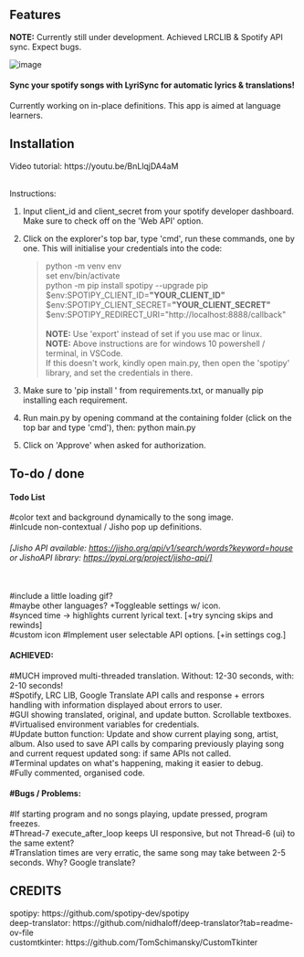 <h2> Features </h2>
<b> NOTE:</b> Currently still under development. Achieved LRCLIB & Spotify API sync. Expect bugs.

![image](https://github.com/mixtapeo/LyriSync/assets/64733018/a9f4c73f-d461-4710-93b2-06ba6788c656)
<h4>Sync your spotify songs with LyriSync for automatic lyrics & translations!</h4>
Currently working on in-place definitions. This app is aimed at language learners.

<h2> Installation </h2>
Video tutorial: https://youtu.be/BnLlqjDA4aM <br /><br />

Instructions:
1. Input client_id and client_secret from your spotify developer dashboard. Make sure to check off on the 'Web API' option.

2. Click on the explorer's top bar, type 'cmd', run these commands, one by one. This will initialise your credentials into the code:
    >python -m venv env <br />
    >set env/bin/activate <br />
    >python -m pip install spotipy --upgrade pip <br />
    >$env:SPOTIPY_CLIENT_ID=<b>"YOUR_CLIENT_ID"</b> <br />
    >$env:SPOTIPY_CLIENT_SECRET=<b>"YOUR_CLIENT_SECRET"</b>  <br />
    >$env:SPOTIPY_REDIRECT_URI="http://localhost:8888/callback"<br /><br />
<b>NOTE:</b> Use 'export' instead of set if you use mac or linux.<br />
<b>NOTE:</b> Above instructions are for windows 10 powershell / terminal, in VSCode.<br />
If this doesn't work, kindly open main.py, then open the 'spotipy' library, and set the credentials in there.
    
3. Make sure to 'pip install <requirements>' from requirements.txt, or manually pip installing each requirement.

4. Run main.py by opening command at the containing folder (click on the top bar and type 'cmd'), then:
    python main.py

5. Click on 'Approve' when asked for authorization.

<h2>To-do / done</h2>
<h4>Todo List</h4>

#color text and background dynamically to the song image.<br />
#inlcude non-contextual / Jisho pop up definitions. <h6>[Jisho API available: https://jisho.org/api/v1/search/words?keyword=house or JishoAPI library: https://pypi.org/project/jisho-api/]</h6> <br />
#include a little loading gif?<br />
#maybe other languages? +Toggleable settings w/ icon.<br />
#synced time -> highlights current lyrical text. [+try syncing skips and rewinds]<br />
#custom icon
#Implement user selectable API options. [+in settings cog.]<br />

<h4>ACHIEVED:</h4>
#MUCH improved multi-threaded translation. Without: 12-30 seconds, with: 2-10 seconds!<br />
#Spotify, LRC LIB, Google Translate API calls and response + errors handling with information displayed about errors to user.<br />
#GUI showing translated, original, and update button. Scrollable textboxes.<br />
#Virtualised environment variables for credentials.<br />
#Update button function: Update and show current playing song, artist, album. Also used to save API calls by comparing previously playing song and current request updated song: if same APIs not called.<br />
#Terminal updates on what's happening, making it easier to debug.<br />
#Fully commented, organised code.<br />

<h4>#Bugs / Problems:</h4>
#If starting program and no songs playing, update pressed, program freezes.<br />
#Thread-7 execute_after_loop keeps UI responsive, but not Thread-6 (ui) to the same extent?<br />
#Translation times are very erratic, the same song may take between 2-5 seconds. Why? Google translate? <br />



<h2>CREDITS</h2>
spotipy: https://github.com/spotipy-dev/spotipy<br />
deep-translator: https://github.com/nidhaloff/deep-translator?tab=readme-ov-file<br />
customtkinter: https://github.com/TomSchimansky/CustomTkinter
